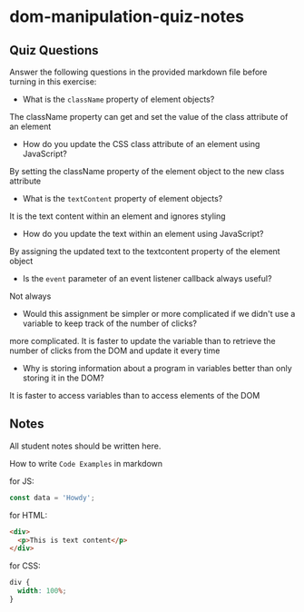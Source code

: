 # dom-manipulation-quiz-notes

## Quiz Questions

Answer the following questions in the provided markdown file before turning in this exercise:

- What is the `className` property of element objects?

The className property can get and set the value of the class attribute of an element

- How do you update the CSS class attribute of an element using JavaScript?

By setting the className property of the element object to the new class attribute

- What is the `textContent` property of element objects?

It is the text content within an element and ignores styling

- How do you update the text within an element using JavaScript?

By assigning the updated text to the textcontent property of the element object

- Is the `event` parameter of an event listener callback always useful?

Not always

- Would this assignment be simpler or more complicated if we didn't use a variable to keep track of the number of clicks?

more complicated. It is faster to update the variable than to retrieve the number of clicks from the DOM and update it every time

- Why is storing information about a program in variables better than only storing it in the DOM?

It is faster to access variables than to access elements of the DOM

## Notes

All student notes should be written here.

How to write `Code Examples` in markdown

for JS:

```javascript
const data = 'Howdy';
```

for HTML:

```html
<div>
  <p>This is text content</p>
</div>
```

for CSS:

```css
div {
  width: 100%;
}
```
